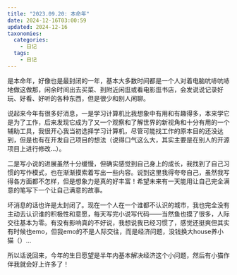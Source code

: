 ```yaml
---
title: "2023.09.20: 本命年"
date: 2024-12-16T03:00:59
updated: 2024-12-16
taxonomies:
  categories:
    - 日记
  tags:
    - 日记
---
```


是本命年，好像也是最封闭的一年，基本大多数时间都是一个人对着电脑吭哧吭哧地做这做那，闲余时间出去买菜、到附近闲逛或看电影逛书店，会发说说记录好玩、好看、好听的各种东西，但是很少和别人闲聊。

说起来今年有很多好消息，一是学习计算机比我想象中有用和有趣得多，本来学它是为了工作，后来发现它成为了又一个观察和了解世界的新视角和十分有用的一个辅助工具，我很开心我当初选择学习计算机，尽管可能找工作的原本目的还没达到，但是也有在开发自己项目的想法（说得口气这么大，其实主要是在别人的开源项目上进行修改…）。

二是写小说的进展虽然十分缓慢，但确实感觉到自己身上的成长，我找到了自己习惯的写作模式，也在渐渐摸索着写出一些内容。说到这里我得夸夸自己，虽然我写得各方面都不怎样，但是想象力是真的好丰富！希望未来有一天能用让自己完全满意的笔写下一个让自己满意的故事。

坏消息的话也许是太封闭了。现在一个人在一个谁都不认识的城市，我也完全没有主动去认识谁的积极性和意愿，每天写完小说写代码——当然鱼也摸了很多，人际交往基本为零。有没有影响真的不好说，我想说我已经习惯了，感觉还挺爽但其实有时候也emo，但我emo的不是人际交往，而是经济问题，没钱换大house养小猫（）…

所以话说回来，今年的生日愿望是半年内基本解决经济这个小问题，然后有小猫作伴我就会好上许多了！